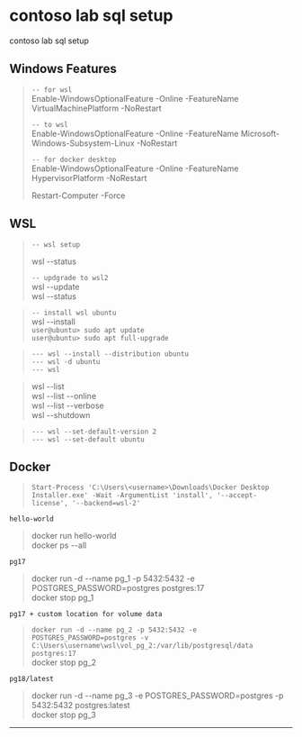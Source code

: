 # contoso lab sql setup

contoso lab sql setup    

Windows Features   
---

> `-- for wsl`  
> Enable-WindowsOptionalFeature -Online -FeatureName VirtualMachinePlatform -NoRestart  
>
> `-- to wsl`    
> Enable-WindowsOptionalFeature -Online -FeatureName Microsoft-Windows-Subsystem-Linux -NoRestart  
> 
> `-- for docker desktop`  
> Enable-WindowsOptionalFeature -Online -FeatureName HypervisorPlatform -NoRestart  
>
> Restart-Computer -Force  

WSL
---

> `-- wsl setup`  
>
> wsl --status  
>
> `-- updgrade to wsl2`  
> wsl --update  
> wsl --status

> `-- install wsl ubuntu`  
> wsl --install  
> `user@ubuntu> sudo apt update`  
> `user@ubuntu> sudo apt full-upgrade`  

> `--- wsl --install --distribution ubuntu`  
> `--- wsl -d ubuntu`  
> `--- wsl`
 
> wsl --list  
> wsl --list --online  
> wsl --list --verbose  
> wsl --shutdown  

> `--- wsl --set-default-version 2`    
> `--- wsl --set-default ubuntu`

Docker
---

> `Start-Process 'C:\Users\<username>\Downloads\Docker Desktop Installer.exe' -Wait -ArgumentList 'install', '--accept-license', '--backend=wsl-2'`
  
`hello-world`  
> docker run hello-world  
> docker ps --all  

`pg17`  
> docker run -d --name pg_1 -p 5432:5432 -e POSTGRES_PASSWORD=postgres postgres:17  
> docker stop pg_1

`pg17 + custom location for volume data`  
> `docker run -d --name pg_2 -p 5432:5432 -e POSTGRES_PASSWORD=postgres -v C:\Users\username\wsl\vol_pg_2:/var/lib/postgresql/data postgres:17`   
> docker stop pg_2  

`pg18/latest`
> docker run -d --name pg_3 -e POSTGRES_PASSWORD=postgres -p 5432:5432 postgres:latest  
> docker stop pg_3  

---
